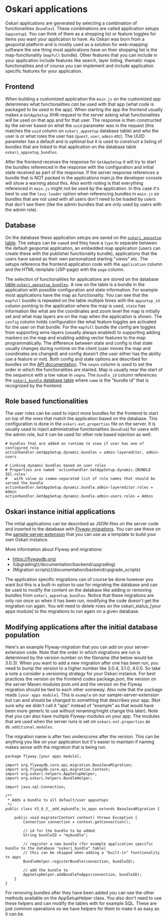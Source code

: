 # Oskari applications

Oskari applications are generated by selecting a combination of functionalities (`bundles`). These combinations are called application setups (`appsetup`). You can think of them as a shopping list or feature toggles for items you want your application to have. As Oskari was born from a geoportal platform and is mostly used as a solution for web-mapping software the one thing most applications have on their shopping list is the map-functionality (`mapfull` bundle). Other features that you can include in your application include features like search, layer listing, thematic maps functionalities and of course you can implement and include application specific features for your application.

## Frontend

When building a customized application the `main.js` on the customized app determines what functionalities _can_ be used with that app (what code is packaged to be used in the app). When starting the app the frontend usually makes a `GetAppSetup` XHR-request to the server asking what functionalities _will_ be used on that app and for that user. The response is then constructed by the server based on what the `uuid` parameter was in the request (this matches the `uuid` column on `oskari_appsetup` database table) and who the user is or what roles the user has (`guest`, `user`, `admin` etc). The UUID parameter has a default and is optional but it is used to construct a listing of bundles that are linked to that application on the database table `oskari_appsetup_bundles`. 

After the frontend receives the response for `GetAppSetup` it will try to start the bundles referenced in the response with the configuration and initial state received as part of the response. If the server response references a bundle that is NOT packed in the applications main.js the developer console will show a warning about this. Also worth noting is that everything referenced in `main.js` might not be used by the application. In this case it's best to use the `lazy-loader` option when referencing bundles in `main.js` so bundles that are not used with all users don't need to be loaded by users that don't see them (like the admin bundles that are only used by users with the admin role).

## Database

On the database these application setups are saved on the <a href="https://oskari.org/db/tables/oskari_appsetup.html" target="_blank">`oskari_appsetup` table</a>. The setups can be `name`d and they have a `type` to separate between the default geoportal application, an embedded map application (users can create these with the publisher functionality bundle), applications that the users have saved as their own personalized starting "views" etc. The setups reference the frontend application code with the `application` column and the HTML-template (JSP-page) with the `page` column.

The selection of functionalities for applications are stored on the database <a href="https://oskari.org/db/tables/oskari_appsetup_bundles.html" target="_blank">table `oskari_appsetup_bundles`</a>. A row on the table is a bundle in the application with possible configuration and state information. For example most applications have the map as functionality. You can see that the `mapfull` bundle is repeated on the table multiple times with the `appsetup_id` column pointing to the application where the map is used, `state` has information like what are the coordinates and zoom level the map is initially set and what map layers are on the map when the application is shown. The `config` column holds configuration like what feature toggles are activated for the user on that bundle. For the `mapfull` bundle the config are toggles from supporting wms-layers (usually always enabled) to supporting adding markers on the map and enabling adding vector features to the map programmatically. The difference between state and config is that state usually changes during runtime on the client (user moves the map and coordinates are changed) and config doesn't (the user either has the ability use a feature or not). Both config and state options are described for bundles on the <a href="https://oskari.org/api/bundles" target="_blank">API documentation</a>. The `seqno` column is used to set the order in which the functionalities are started. Map is usually near the start of the sequence with a low value in `seqno`. The `bundle_id` column references the <a href="https://oskari.org/db/tables/oskari_bundle.html" target="_blank">`oskari_bundle` database table</a> where `name` is the "bundle id" that is recognized by the frontend.

## Role based functionalities

The user roles can be used to inject more bundles for the frontend to start on top of the ones that match the application based on the database. This configuration is done in the `oskari-ext.properties` file on the server. It is usually used to inject administrative functionalities (`bundle`s) for users with the admin role, but it can be used for other role based injection as well.

```
# bundles that are added on runtime to view if user has one of configured role
actionhandler.GetAppSetup.dynamic.bundles = admin-layereditor, admin-users

# Linking dynamic bundles based on user roles
# Properties are named 'actionhandler.GetAppSetup.dynamic.[BUNDLE ID].roles'
#   with value as comma-separated list of role names that should be served the bundle
actionhandler.GetAppSetup.dynamic.bundle.admin-layereditor.roles = Admin
actionhandler.GetAppSetup.dynamic.bundle.admin-users.roles = Admin
```

## Oskari instance initial applications

The initial applications can be described as JSON-files on the server code and inserted to the database with <a href="https://github.com/oskariorg/sample-server-extension/blob/1.4.1/app-resources/src/main/java/flyway/example/V1_0_3__initial_db_content.java#L11" target="_blank">Flyway-migrations</a>. You can see these on the <a href="https://github.com/oskariorg/sample-server-extension/blob/master/app-resources/src/main/resources/json/apps/geoportal-3857.json" target="_blank">sample-server-extension</a> that you can use as a template to build your own Oskari instance. 

More information about Flyway and migrations:
- https://flywaydb.org/
- (Upgrading)(/documentation/backend/upgrading)
- (Migration scripts)(/documentation/backend/upgrade_scripts)

The application specific migrations can of course be done however you want but this is a built-in option to use for migrating the database and can be used to modify the content on the database like adding or removing bundles from `oskari_appsetup_bundles`. Notice that these migrations are only run once so when it has been run, modifying the code doesn't get the migration run again. You will need to delete rows on the oskari_status_[your apps module] to the migrations to run again on a given database.

## Modifying applications after the initial database population

Here's an example Flyway-migration that you can add on your server-extension code. Note that the order in which migrations are run is determined by the version number on the filename (the below would be 3.0.3). When you want to add a new migration after one has been run, you need to bump the version to a higher number like 3.0.4, 3.1.0, 4.0.0. So take a note a consider a versioning strategy for your Oskari instance. For best practices the version on the frontend codes package.json, the version on the server Maven modules pom.xml and the version on the Flyway migration should be tied to each other someway. Also note that the package reads `[your apps module]`. This is `example` on our sample-server-extension but can and should be changed to something that describes your app. (Not sure why we didn't call it "app" instead of "example" as that would have been more generic to use without renaming/might change this later). Note that you can also have multiple Flyway-modules on your app. The modules that are used when the server runs is set on `oskari-ext.properties` as `db.additional.modules`.

The migration name is after two underscores after the version. This can be anything you like on your application but it's easier to maintain if naming makes sense with the migration that is being run.

```
package flyway.[your apps module];

import org.flywaydb.core.api.migration.BaseJavaMigration;
import org.flywaydb.core.api.migration.Context;
import org.oskari.helpers.AppSetupHelper;
import org.oskari.helpers.BundleHelper;

import java.sql.Connection;

/**
 * Adds a bundle to all default/user appsetups
 */
public class V3_0_3__add_mybundle_to_apps extends BaseJavaMigration {

    public void migrate(Context context) throws Exception {
        Connection connection = context.getConnection();

        // id for the bundle to be added
        String bundleID = "mybundle";

        // register a new bundle (for example application specific bundle to the database "oskari_bundle" table)
        // this can be skipped when adding a "built-in" functionality to apps
        BundleHelper.registerBundle(connection, bundleID);

        // add the bundle to  
        AppSetupHelper.addBundleToApps(connection, bundleID);
    }
}
```

For removing bundles after they have been added you can see the other methods available on the AppSetupHelper class. You also don't need to use these helpers and can modify the tables with for example SQL. These are just common operations so we have helpers for them to make it as easy as it can be.
